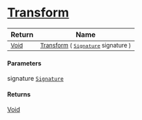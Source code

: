 # [Transform](./Map-100663625.md)



| Return | Name | 
| --- | --- | 
| <sub>[Void](https://docs.microsoft.com/en-us/dotnet/api/System.Void)</sub>| <sub>[Transform](./Map-100663625.md) ( [`Signature`](./../../Signature.md) signature )</sub>| <br>


#### Parameters
 signature  [`Signature`](./../../Signature.md)<br>
#### Returns
[Void](https://docs.microsoft.com/en-us/dotnet/api/System.Void)